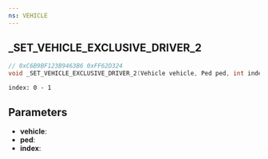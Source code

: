 ```yaml
---
ns: VEHICLE
---
```

## _SET_VEHICLE_EXCLUSIVE_DRIVER_2

```c
// 0xC6B9BF123B9463B6 0xFF62D324
void _SET_VEHICLE_EXCLUSIVE_DRIVER_2(Vehicle vehicle, Ped ped, int index);
```

```
index: 0 - 1
```

## Parameters
* **vehicle**:
* **ped**:
* **index**:
